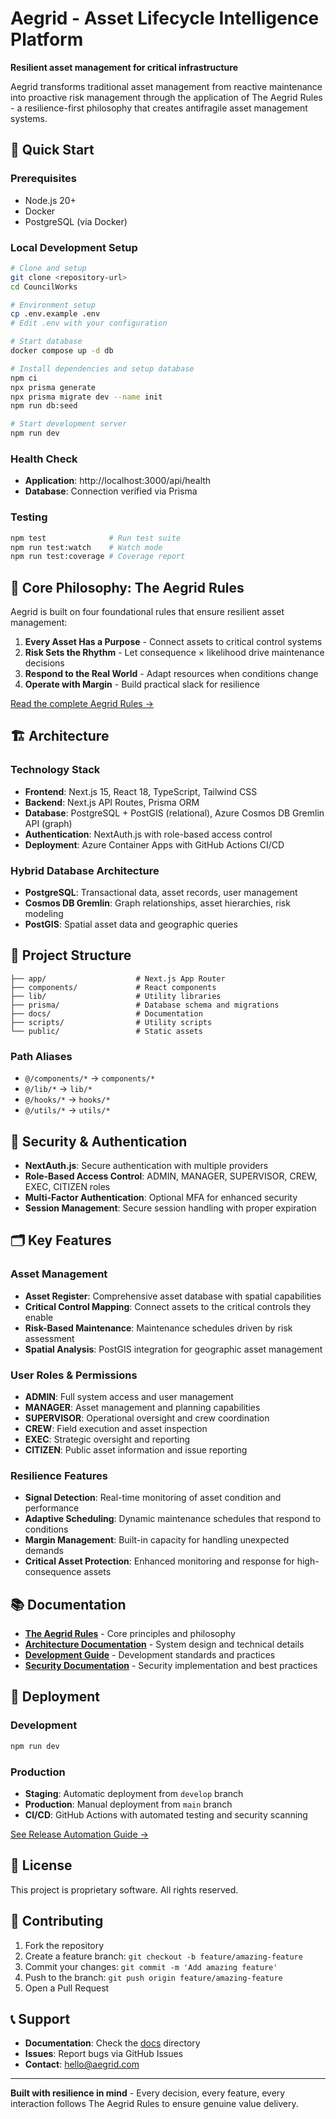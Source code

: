 # Aegrid - Asset Lifecycle Intelligence Platform

**Resilient asset management for critical infrastructure**

Aegrid transforms traditional asset management from reactive maintenance into proactive risk management through the application of The Aegrid Rules - a resilience-first philosophy that creates antifragile asset management systems.

## 🚀 Quick Start

### Prerequisites

- Node.js 20+
- Docker
- PostgreSQL (via Docker)

### Local Development Setup

```bash
# Clone and setup
git clone <repository-url>
cd CouncilWorks

# Environment setup
cp .env.example .env
# Edit .env with your configuration

# Start database
docker compose up -d db

# Install dependencies and setup database
npm ci
npx prisma generate
npx prisma migrate dev --name init
npm run db:seed

# Start development server
npm run dev
```

### Health Check

- **Application**: http://localhost:3000/api/health
- **Database**: Connection verified via Prisma

### Testing

```bash
npm test              # Run test suite
npm run test:watch    # Watch mode
npm run test:coverage # Coverage report
```

## 🎯 Core Philosophy: The Aegrid Rules

Aegrid is built on four foundational rules that ensure resilient asset management:

1. **Every Asset Has a Purpose** - Connect assets to critical control systems
2. **Risk Sets the Rhythm** - Let consequence × likelihood drive maintenance decisions
3. **Respond to the Real World** - Adapt resources when conditions change
4. **Operate with Margin** - Build practical slack for resilience

[Read the complete Aegrid Rules →](docs/core/aegrid-rules.md)

## 🏗️ Architecture

### Technology Stack

- **Frontend**: Next.js 15, React 18, TypeScript, Tailwind CSS
- **Backend**: Next.js API Routes, Prisma ORM
- **Database**: PostgreSQL + PostGIS (relational), Azure Cosmos DB Gremlin API (graph)
- **Authentication**: NextAuth.js with role-based access control
- **Deployment**: Azure Container Apps with GitHub Actions CI/CD

### Hybrid Database Architecture

- **PostgreSQL**: Transactional data, asset records, user management
- **Cosmos DB Gremlin**: Graph relationships, asset hierarchies, risk modeling
- **PostGIS**: Spatial asset data and geographic queries

## 📁 Project Structure

```
├── app/                    # Next.js App Router
├── components/             # React components
├── lib/                    # Utility libraries
├── prisma/                 # Database schema and migrations
├── docs/                   # Documentation
├── scripts/                # Utility scripts
└── public/                 # Static assets
```

### Path Aliases

- `@/components/*` → `components/*`
- `@/lib/*` → `lib/*`
- `@/hooks/*` → `hooks/*`
- `@/utils/*` → `utils/*`

## 🔐 Security & Authentication

- **NextAuth.js**: Secure authentication with multiple providers
- **Role-Based Access Control**: ADMIN, MANAGER, SUPERVISOR, CREW, EXEC, CITIZEN roles
- **Multi-Factor Authentication**: Optional MFA for enhanced security
- **Session Management**: Secure session handling with proper expiration

## 🗂️ Key Features

### Asset Management

- **Asset Register**: Comprehensive asset database with spatial capabilities
- **Critical Control Mapping**: Connect assets to the critical controls they enable
- **Risk-Based Maintenance**: Maintenance schedules driven by risk assessment
- **Spatial Analysis**: PostGIS integration for geographic asset management

### User Roles & Permissions

- **ADMIN**: Full system access and user management
- **MANAGER**: Asset management and planning capabilities
- **SUPERVISOR**: Operational oversight and crew coordination
- **CREW**: Field execution and asset inspection
- **EXEC**: Strategic oversight and reporting
- **CITIZEN**: Public asset information and issue reporting

### Resilience Features

- **Signal Detection**: Real-time monitoring of asset condition and performance
- **Adaptive Scheduling**: Dynamic maintenance schedules that respond to conditions
- **Margin Management**: Built-in capacity for handling unexpected demands
- **Critical Asset Protection**: Enhanced monitoring and response for high-consequence assets

## 📚 Documentation

- **[The Aegrid Rules](docs/core/aegrid-rules.md)** - Core principles and philosophy
- **[Architecture Documentation](docs/architecture/)** - System design and technical details
- **[Development Guide](docs/development/)** - Development standards and practices
- **[Security Documentation](docs/security/)** - Security implementation and best practices

## 🚀 Deployment

### Development

```bash
npm run dev
```

### Production

- **Staging**: Automatic deployment from `develop` branch
- **Production**: Manual deployment from `main` branch
- **CI/CD**: GitHub Actions with automated testing and security scanning

[See Release Automation Guide →](docs/development/release-automation.md)

## 📄 License

This project is proprietary software. All rights reserved.

## 🤝 Contributing

1. Fork the repository
2. Create a feature branch: `git checkout -b feature/amazing-feature`
3. Commit your changes: `git commit -m 'Add amazing feature'`
4. Push to the branch: `git push origin feature/amazing-feature`
5. Open a Pull Request

## 📞 Support

- **Documentation**: Check the [docs](docs/) directory
- **Issues**: Report bugs via GitHub Issues
- **Contact**: hello@aegrid.com

---

**Built with resilience in mind** - Every decision, every feature, every interaction follows The Aegrid Rules to ensure genuine value delivery.
